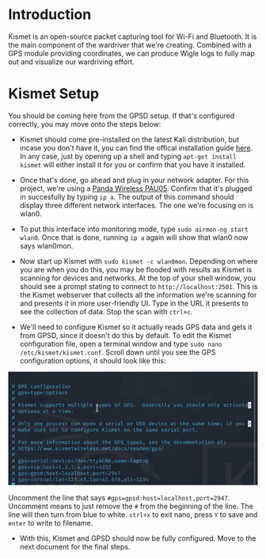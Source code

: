 # Introduction
 Kismet is an open-source packet capturing tool for Wi-Fi and Bluetooth. It is the main component of the wardriver that we're creating. Combined with a GPS module providing coordinates, we can produce Wigle logs to fully map out and visualize our wardriving effort.


# Kismet Setup
You should be coming here from the GPSD setup. If that's configured correctly, you may move onto the steps below:

- Kismet should come pre-installed on the latest Kali distribution, but incase you don't have it, you can find the offical installation guide [here](https://www.kismetwireless.net/docs/readme/intro/kismet/). In any case, just by opening up a shell and typing `apt-get install kismet` will either install it for you or confirm that you have it installed.
- Once that's done, go ahead and plug in your network adapter. For this project, we're using a [Panda Wireless PAU05](https://www.amazon.com/Panda-300Mbps-Wireless-USB-Adapter/dp/B00EQT0YK2). Confirm that it's plugged in succesfully by typing `ip a`. The output of this command should display three different network interfaces. The one we're focusing on is wlan0.
- To put this interface into monitoring mode, type `sudo airmon-ng start wlan0`. Once that is done, running `ip a` again will show that wlan0 now says wlan0mon.
- Now start up Kismet with `sudo kismet -c wlan0mon`. Depending on where you are when you do this, you may be flooded with results as Kismet is scanning for devices and networks. At the top of your shell window, you should see a prompt stating to connect to `http://localhost:2501`. This is the Kismet webserver that collects all the information we're scanning for and presents it in more user-friendly UI. Type in the URL it presents to see the collection of data. Stop the scan with `ctrl+c`.


- We'll need to configure Kismet so it actually reads GPS data and gets it from GPSD, since it doesn't do this by default. To edit the Kismet configuration file, open a terminal window and type `sudo nano /etc/kismet/kismet.conf`. Scroll down until you see the GPS configuration options, it should look like this:

![kismetconf](https://github.com/d0njuli0/Rasperberry-Pi-Ethical-Hacking-Kit/blob/main/images/kismetconf.png?raw=true)

Uncomment the line that says `#gps=gpsd:host=localhost,port=2947`. Uncomment means to just remove the `#` from the beginning of the line. The line will then turn from blue to white. `ctrl+x` to exit nano, press `Y` to save and `enter` to write to filename.

- With this, Kismet and GPSD should now be fully configured. Move to the next document for the final steps.
